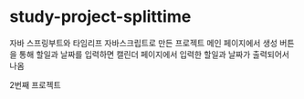 # study-project-splittime
자바 스프링부트와 타임리프 자바스크립트로 만든 프로젝트
메인 페이지에서 생성 버튼을 통해 할일과 날짜를 입력하면
캘린더 페이지에서 입력한 할일과 날짜가 출력되어서 나옴

2번째 프로젝트
